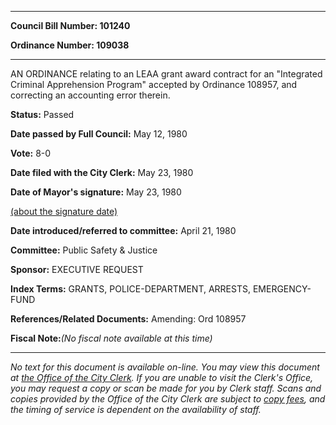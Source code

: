 

********

**Council Bill Number: 101240**
   
**Ordinance Number: 109038**
********

 AN ORDINANCE relating to an LEAA grant award contract for an "Integrated Criminal Apprehension Program" accepted by Ordinance 108957, and correcting an accounting error therein.

**Status:** Passed
   
**Date passed by Full Council:** May 12, 1980
   
**Vote:** 8-0
   
**Date filed with the City Clerk:** May 23, 1980
   
**Date of Mayor's signature:** May 23, 1980
   
[(about the signature date)](/~public/approvaldate.htm)
   
   
   
**Date introduced/referred to committee:** April 21, 1980
   
**Committee:** Public Safety & Justice
   
**Sponsor:** EXECUTIVE REQUEST
   
   
**Index Terms:** GRANTS, POLICE-DEPARTMENT, ARRESTS, EMERGENCY-FUND

**References/Related Documents:** Amending: Ord 108957

**Fiscal Note:**_(No fiscal note available at this time)_
********

_No text for this document is available on-line. You may view this document at [the Office of the City Clerk](http://www.seattle.gov/leg/clerk/contactUs.htm). If you are unable to visit the Clerk's Office, you may request a copy or scan be made for you by Clerk staff. Scans and copies provided by the Office of the City Clerk are subject to [copy fees](http://clerk.seattle.gov/~public/clerkfees.htm), and the timing of service is dependent on the availability of staff._

